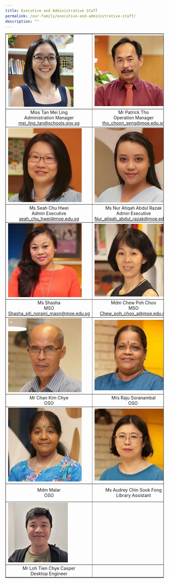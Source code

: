 ```yaml
---
title: Executive and Administrative Staff
permalink: /our-family/executive-and-administrative-staff/
description: ""
---
```

<table style="border-collapse: collapse; width: 100%;" border="1">
<tbody>
<tr>
<td style="width: 33.3333%;"><img style="width: 80%;" src="/images/eas1.jpg"></td>
<td style="width: 33.3333%;"><img style="width: 90%;" src="/images/eas2.jpg"></td>
<td style="width: 25%;"><img src="/images/eas4.jpg"></td>
</tr>
<tr>
<td style="width: 33.3333%; text-align: center;">Miss Tan Mei Ling<br>Administration Manager<br><a href="mailto:mei_ling_tan@schools.gov.sg" target="">mei_ling_tan@schools.gov.sg</a></td>
<td style="width: 33.3333%; text-align: center;">Mr Patrick Tho<br>Operation Manager<br><a href="mailto:tho_choon_seng@moe.edu.sg" target="">tho_choon_seng@moe.edu.sg</a></td>
<td style="width: 33.3333%; text-align: center;">Ms Ang Yann Yann <br>Operation Manager<br><a href="mailto:ang_yann_yann@moe.edu.sg" target="">ang_yann_yann@moe.edu.sg</a></td>
</tr>
<tr>
<td style="width: 33.3333%;"><img style="width: 90%;" src="/images/eas3.jpg"></td>
<td style="width: 33.3333%;"><img style="width: 95%;" src="/images/eas5.jpg"></td>
<td style="width: 25%;"><img src="/images/eas6.jpg"></td>
</tr>
<tr>
<td style="width: 33.3333%; text-align: center;">Ms Seah Chu Hwei<br>Admin Executive<br><a href="mailto:seah_chu_hwei@moe.edu.sg" target="">seah_chu_hwei@moe.edu.sg</a></td>
<td style="width: 33.3333%; text-align: center;">Ms Nur Atiqah Abdul Razak<br>Admin Executive<br><a href="mailto:Nur_atiqah_abdul_razak@moe.edu.sg" target="">Nur_atiqah_abdul_razak@moe.edu.sg</a></td>
<td style="width: 25%; text-align: center;">Ms Lim Yee Leng<br>MSO<br><a href="mailto:lim_yee_leng@moe.edu.sg" target="">lim_yee_leng@moe.edu.sg</a></td>
</tr>
<tr>
<td style="width: 33.3333%;"><img style="width: 90%;" src="/images/eas7.jpg"></td>
<td style="width: 33.3333%;"><img style="width: 93%;" src="/images/eas8.jpg"></td>
<td style="width: 25%;"><img src="/images/eas9.jpg"></td>
</tr>
<tr>
<td style="width: 33.3333%; text-align: center;">Ms Shasha<br>MSO<br><a href="mailto:Shasha_siti_noraini_maon@moe.edu.sg" target="">Shasha_siti_noraini_maon@moe.edu.sg</a></td>
<td style="width: 33.3333%; text-align: center;">Mdm Chew Poh Choo<br>MSO<br><a href="mailto:Chew_poh_choo_a@moe.edu.sg" target="">Chew_poh_choo_a@moe.edu.sg</a></td>
<td style="width: 33.3333%; text-align: center;">Mdm Phua Mei Yean, Jennifer<br>OSO</td>
</tr>
<tr>
<td style="width: 33.3333%;"><img style="width: 90%;" src="/images/eas10.jpg"></td>
<td style="width: 33.3333%;"><img style="width: 90%;" src="/images/eas11.jpg"></td>
<td style="width: 25%;"><img src="/images/eas12.jpg"></td>
</tr>
<tr>
<td style="width: 33.3333%; text-align: center;">Mr Chan Kim Chye<br>OSO</td>
<td style="width: 33.3333%; text-align: center;">Mrs Raju Soranambal<br>OSO&nbsp;</td>
<td style="width: 33.3333%; text-align: center;">Mr Juraimi (Remy)<br>OSO</td>
</tr>
<tr>
<td style="width: 33.3333%;"><img style="width: 90%;" src="/images/eas13.jpg"></td>
<td style="width: 33.3333%;"><img style="width: 92%;" src="/images/eas14.jpg"></td>
<td style="width: 25%;"><img src="/images/eas15.jpg"></td>
</tr>
<tr>
<td style="width: 33.3333%; text-align: center;">Mdm Malar<br>OSO</td>
<td style="width: 33.3333%; text-align: center;">Ms Audrey Chin Sook Fong<br>Library Assistant</td>
<td style="width: 33.3333%; text-align: center;">Ms Nur Syafiqah Athira Mohd Ridzuan<br>Desktop Engineer</td>
</tr>
<tr>
<td style="width: 33.3333%;"><img style="width: 73%;" src="/images/eas16.jpg"></td>
<td style="width: 33.3333%;">&nbsp;</td>
<td style="width: 33.3333%;">&nbsp;</td>
</tr>
<tr>
<td style="width: 33.3333%; text-align: center;">Mr Loh Tien Chye Casper<br>Desktop Engineer</td>
<td style="width: 33.3333%;">&nbsp;</td>
<td style="width: 33.3333%;">&nbsp;</td>
</tr>
</tbody>
</table>